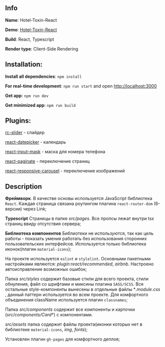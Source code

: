 ## Info

**Name**: Hotel-Toxin-React

**Demo**: [Hotel-Toxin-React](https://nan-simon.github.io/hotel-toxin-react/)

**Build**: React, Typescript

**Render type**: Client-Side Rendering

## Installation:

**Install all dependencies**: `npm install`

**For real-time development**: `npm run start` and open [http://localhost:3000](http://localhost:3000)

**Get app**: `npm run dev`

**Get minimized app**: `npm run build`

## Plugins:

[rc-slider](https://www.npmjs.com/package/rc-slider) - слайдер

[react-datepicker](https://www.npmjs.com/package/react-datepicker) - календарь

[react-input-mask](https://www.npmjs.com/package/@react-input/maskr) - маска для номера телефона

[react-paginate](https://www.npmjs.com/package/react-paginate) - переключение страниц

[react-responsive-carousel](https://www.npmjs.com/package/react-responsive-carousel) - переключение изображений


## Description

**Фреймворк**. В качестве основы используется JavaScript библиотека `React`. Каждая страница связана роутингом плагина `react-router-dom` (6-версии) через Link;

**Typescript** Страницы в папке *src/pages*. Все пропсы лежат внутри tsx страниц ввиду отсутствия сервера;

**Библиотека компонентов** Библиотеки не используются, так как цель работы - показать умения работать без использования сторонних пользовательских интерфейсов. Используется только библиотека иконок(плагин `material-icons`);

На проекте используется `eslint` и `stylelint`. Основными пакетными настройками являются: *plugin:react/recommended*, *airbnb*. Настроено автоисправление возможных ошибок;

Папка *src/styles* содержит базовые стили для всего проекта, стили обнуления, файл со шрифтами и миксины плагина `SASS/SCSS`. Вся остальные style-компоненты вынесены в отдельные файлы **.module.css* , данный паттерн используется во всем проекте. Для комфортного объединения className используется плагин `classnames`;

Папка *src/components* содержит все компоненты и карточки (*src/components/Card**) с компонентами.

*src/assets* папка содержит файлы проекта(иконки которых нет в библиотеке `material-icons`, *img*, *fonts*);

Установлен плагин `gh-pages` для комфортного деплоя;